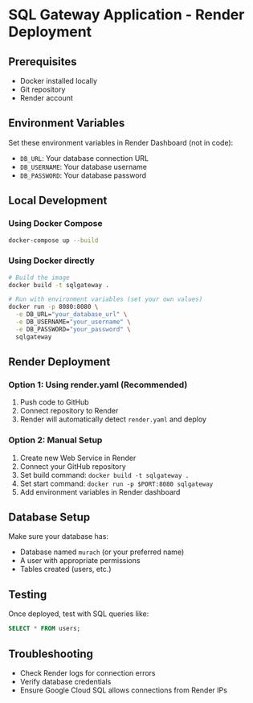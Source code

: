 # SQL Gateway Application - Render Deployment

## Prerequisites

- Docker installed locally
- Git repository
- Render account

## Environment Variables

Set these environment variables in Render Dashboard (not in code):

- `DB_URL`: Your database connection URL
- `DB_USERNAME`: Your database username
- `DB_PASSWORD`: Your database password

## Local Development

### Using Docker Compose

```bash
docker-compose up --build
```

### Using Docker directly

```bash
# Build the image
docker build -t sqlgateway .

# Run with environment variables (set your own values)
docker run -p 8080:8080 \
  -e DB_URL="your_database_url" \
  -e DB_USERNAME="your_username" \
  -e DB_PASSWORD="your_password" \
  sqlgateway
```

## Render Deployment

### Option 1: Using render.yaml (Recommended)

1. Push code to GitHub
2. Connect repository to Render
3. Render will automatically detect `render.yaml` and deploy

### Option 2: Manual Setup

1. Create new Web Service in Render
2. Connect your GitHub repository
3. Set build command: `docker build -t sqlgateway .`
4. Set start command: `docker run -p $PORT:8080 sqlgateway`
5. Add environment variables in Render dashboard

## Database Setup

Make sure your database has:

- Database named `murach` (or your preferred name)
- A user with appropriate permissions
- Tables created (users, etc.)

## Testing

Once deployed, test with SQL queries like:

```sql
SELECT * FROM users;
```

## Troubleshooting

- Check Render logs for connection errors
- Verify database credentials
- Ensure Google Cloud SQL allows connections from Render IPs
